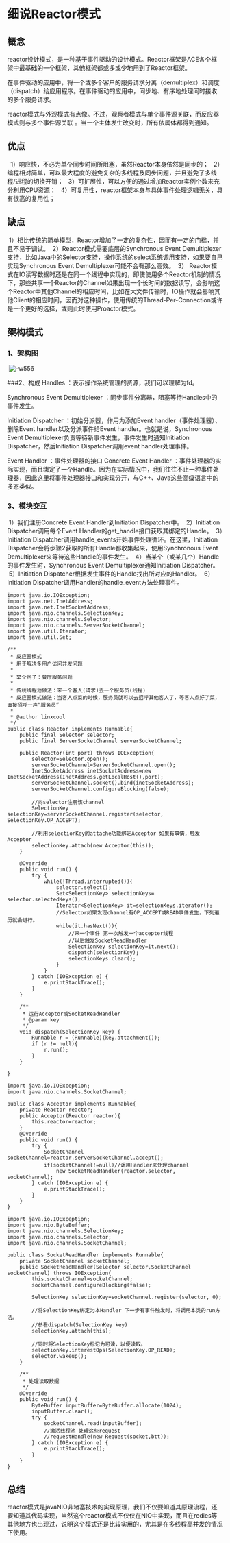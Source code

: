 # 细说Reactor模式
## 概念
reactor设计模式，是一种基于事件驱动的设计模式。Reactor框架是ACE各个框架中最基础的一个框架，其他框架都或多或少地用到了Reactor框架。 

在事件驱动的应用中，将一个或多个客户的服务请求分离（demultiplex）和调度（dispatch）给应用程序。在事件驱动的应用中，同步地、有序地处理同时接收的多个服务请求。 

reactor模式与外观模式有点像。不过，观察者模式与单个事件源关联，而反应器模式则与多个事件源关联 。当一个主体发生改变时，所有依属体都得到通知。

## 优点
  1）响应快，不必为单个同步时间所阻塞，虽然Reactor本身依然是同步的； 
  2）编程相对简单，可以最大程度的避免复杂的多线程及同步问题，并且避免了多线程/进程的切换开销； 
  3）可扩展性，可以方便的通过增加Reactor实例个数来充分利用CPU资源； 
  4）可复用性，reactor框架本身与具体事件处理逻辑无关，具有很高的复用性；
## 缺点
 1）相比传统的简单模型，Reactor增加了一定的复杂性，因而有一定的门槛，并且不易于调试。 
 2）Reactor模式需要底层的Synchronous Event Demultiplexer支持，比如Java中的Selector支持，操作系统的select系统调用支持，如果要自己实现Synchronous Event Demultiplexer可能不会有那么高效。 
 3） Reactor模式在IO读写数据时还是在同一个线程中实现的，即使使用多个Reactor机制的情况下，那些共享一个Reactor的Channel如果出现一个长时间的数据读写，会影响这个Reactor中其他Channel的相应时间，比如在大文件传输时，IO操作就会影响其他Client的相应时间，因而对这种操作，使用传统的Thread-Per-Connection或许是一个更好的选择，或则此时使用Proactor模式。
 
## 架构模式
### 1、架构图
 ![-w556](media/15586898110083/15590230630201.jpg)

###2、构成
Handles ：表示操作系统管理的资源，我们可以理解为fd。

Synchronous Event Demultiplexer ：同步事件分离器，阻塞等待Handles中的事件发生。

Initiation Dispatcher ：初始分派器，作用为添加Event handler（事件处理器）、删除Event handler以及分派事件给Event handler。也就是说，Synchronous Event Demultiplexer负责等待新事件发生，事件发生时通知Initiation Dispatcher，然后Initiation Dispatcher调用event handler处理事件。

Event Handler ：事件处理器的接口
Concrete Event Handler ：事件处理器的实际实现，而且绑定了一个Handle。因为在实际情况中，我们往往不止一种事件处理器，因此这里将事件处理器接口和实现分开，与C++、Java这些高级语言中的多态类似。
### 3、模块交互
 1）我们注册Concrete Event Handler到Initiation Dispatcher中。 
 2）Initiation Dispatcher调用每个Event Handler的get_handle接口获取其绑定的Handle。 
 3）Initiation Dispatcher调用handle_events开始事件处理循环。在这里，Initiation Dispatcher会将步骤2获取的所有Handle都收集起来，使用Synchronous Event Demultiplexer来等待这些Handle的事件发生。 
 4）当某个（或某几个）Handle的事件发生时，Synchronous Event Demultiplexer通知Initiation Dispatcher。 
 5）Initiation Dispatcher根据发生事件的Handle找出所对应的Handler。 
 6）Initiation Dispatcher调用Handler的handle_event方法处理事件。


```
import java.io.IOException;  
import java.net.InetAddress;  
import java.net.InetSocketAddress;  
import java.nio.channels.SelectionKey;  
import java.nio.channels.Selector;  
import java.nio.channels.ServerSocketChannel;  
import java.util.Iterator;  
import java.util.Set;  

/** 
 * 反应器模式 
 * 用于解决多用户访问并发问题 
 *  
 * 举个例子：餐厅服务问题 
 *  
 * 传统线程池做法：来一个客人(请求)去一个服务员(线程) 
 * 反应器模式做法：当客人点菜的时候，服务员就可以去招呼其他客人了，等客人点好了菜，直接招呼一声“服务员” 
 *  
 * @author linxcool 
 */  
public class Reactor implements Runnable{  
    public final Selector selector;  
    public final ServerSocketChannel serverSocketChannel;  

    public Reactor(int port) throws IOException{  
        selector=Selector.open();  
        serverSocketChannel=ServerSocketChannel.open();  
        InetSocketAddress inetSocketAddress=new InetSocketAddress(InetAddress.getLocalHost(),port);  
        serverSocketChannel.socket().bind(inetSocketAddress);  
        serverSocketChannel.configureBlocking(false);  

        //向selector注册该channel    
        SelectionKey selectionKey=serverSocketChannel.register(selector, SelectionKey.OP_ACCEPT);  

        //利用selectionKey的attache功能绑定Acceptor 如果有事情，触发Acceptor   
        selectionKey.attach(new Acceptor(this));  
    }  

    @Override  
    public void run() {  
        try {  
            while(!Thread.interrupted()){  
                selector.select();  
                Set<SelectionKey> selectionKeys= selector.selectedKeys();  
                Iterator<SelectionKey> it=selectionKeys.iterator();  
                //Selector如果发现channel有OP_ACCEPT或READ事件发生，下列遍历就会进行。  
                while(it.hasNext()){  
                    //来一个事件 第一次触发一个accepter线程    
                    //以后触发SocketReadHandler  
                    SelectionKey selectionKey=it.next();  
                    dispatch(selectionKey);  
                    selectionKeys.clear();  
                }  
            }  
        } catch (IOException e) {  
            e.printStackTrace();  
        }  
    }  

    /** 
     * 运行Acceptor或SocketReadHandler 
     * @param key 
     */  
    void dispatch(SelectionKey key) {  
        Runnable r = (Runnable)(key.attachment());    
        if (r != null){    
            r.run();  
        }    
    }    

} 
```

```
import java.io.IOException;  
import java.nio.channels.SocketChannel;  

public class Acceptor implements Runnable{  
    private Reactor reactor;  
    public Acceptor(Reactor reactor){  
        this.reactor=reactor;  
    }  
    @Override  
    public void run() {  
        try {  
            SocketChannel socketChannel=reactor.serverSocketChannel.accept();  
            if(socketChannel!=null)//调用Handler来处理channel  
                new SocketReadHandler(reactor.selector, socketChannel);  
        } catch (IOException e) {  
            e.printStackTrace();  
        }  
    }  
} 
```



```
import java.io.IOException;  
import java.nio.ByteBuffer;  
import java.nio.channels.SelectionKey;  
import java.nio.channels.Selector;  
import java.nio.channels.SocketChannel;  

public class SocketReadHandler implements Runnable{  
    private SocketChannel socketChannel;  
    public SocketReadHandler(Selector selector,SocketChannel socketChannel) throws IOException{  
        this.socketChannel=socketChannel;  
        socketChannel.configureBlocking(false);  

        SelectionKey selectionKey=socketChannel.register(selector, 0);  

        //将SelectionKey绑定为本Handler 下一步有事件触发时，将调用本类的run方法。    
        //参看dispatch(SelectionKey key)    
        selectionKey.attach(this);  

        //同时将SelectionKey标记为可读，以便读取。    
        selectionKey.interestOps(SelectionKey.OP_READ);    
        selector.wakeup();  
    }  

    /** 
     * 处理读取数据 
     */  
    @Override  
    public void run() {  
        ByteBuffer inputBuffer=ByteBuffer.allocate(1024);  
        inputBuffer.clear();  
        try {  
            socketChannel.read(inputBuffer);  
            //激活线程池 处理这些request  
            //requestHandle(new Request(socket,btt));   
        } catch (IOException e) {  
            e.printStackTrace();  
        }  
    }  
}
```

## 总结
reactor模式是javaNIO非堵塞技术的实现原理，我们不仅要知道其原理流程，还要知道其代码实现，当然这个reactor模式不仅仅在NIO中实现，而且在redies等其他地方也出现过，说明这个模式还是比较实用的，尤其是在多线程高并发的情况下使用。





